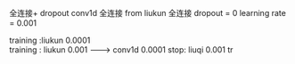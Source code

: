 全连接+ dropout
conv1d
全连接 from liukun
全连接 dropout = 0
learning rate = 0.001


training :liukun 0.0001    
training : liukun  0.001  ---> conv1d 0.0001
stop: liuqi 0.001
tr

<!--stackedit_data:
eyJoaXN0b3J5IjpbLTExMDM0NTM5MjYsLTg0MDQ5MzczNl19
-->